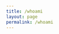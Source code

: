 ```yaml
---
title: /whoami
layout: page
permalink: /whoami
---
```

<style>
.center {
  display: block;
  margin-left: auto;
  margin-right: auto;
  width: 100%;
}
  
# <span style="color:red;font-size:17px;"><ins><b>Whoami & Contacts</b></ins></span>

I'm 0x5c4r3 (scarecrow), an OSCP and Security researcher with an academic and working background in Information Technology and Cyber Security, smashing my head on the desk every day to learn new stuff and talk about it here.

<br/>
<center>
<script>
   if(/Android|webOS|iPhone|iPad|iPod|BlackBerry|IEMobile|Opera Mini/i.test(navigator.userAgent)){
  // MOBILE
  
  }else{
  // DESKTOP
document.write('<div class="center" style="color:white;display:inline;">aaaaaaaaaaaaaaaaaaaaaaaaaaaaaaaaaaaaaaaaaaaaaaaaaaaaa\n')
document.write('88888888888888888888888888888888888888888888888888888\n')
document.write('8888""""""""""""""88888888888888888888888888888888888\n')
document.write('8888              88888888888888888888888888888888888\n')
document.write('8888              88888888888888888888888888888888888\n')
document.write('8888..............88888888888888888888888888888888888\n')
document.write('88888888888888888888888888888888888888888888888888888\n')
document.write('88888888888888888888888":::::"88888888888888888888888\n')
document.write('888888888888888888888::;gPPRg;::888888888888888888888\n')
document.write('88888888888888888888::dP'   `Yb::88888888888888888888\n')
document.write('88888888888888888888::8)     (8::88888888888888888888\n')
document.write('88888888888888888888;:Yb     dP:;88( )888888888888888\n')
document.write('888888888888888888888;:"8ggg8":;888888888888888888888\n')
document.write('88888888888888888888888aa:::aa88888888888888888888888\n')
document.write('88888888888888888888888888888888888888888888888888888\n')
document.write('88888888888888888888888888888888888888888888888888888\n')
document.write('88888888888888<script style="display:inline;" src="https://www.hackthebox.eu/badge/144238">8888888888888\n')
document.write('8888888888888888888888888:::8888888888888888888888888\n')
document.write('8888888888888888888888888:::8888888888888888888888888\n')
document.write('8888888888888888888888888:::8888888888888888888888888\n')
document.write('8888888888888888888888888:::8888888888888888888888888\n')
document.write('88888888888888888888888888a88888888888888888888888888\n')
document.write('"""""""""""""""""""' `"""""""""' `"""""""""""""""""""\n</div>')
}
</center>

